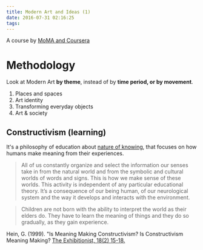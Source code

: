 ```yaml
---
title: Modern Art and Ideas (1)
date: 2016-07-31 02:16:25
tags:
---
```


A course by [MoMA and Coursera](https://www.coursera.org/learn/modern-art-ideas)

# Methodology 

Look at Modern Art __by theme__, instead of by __time period, or by movement__. 

1. Places and spaces
2. Art identity
3. Transforming everyday objects
4. Art & society

## Constructivism (learning)

It's a philosophy of education about [nature of knowing](https://en.wikipedia.org/wiki/Constructivism), that focuses on how humans make meaning from their experiences. 

> All of us constantly organize and select the information our senses take in from the natural world and from the symbolic and cultural worlds of words and signs. This is how we make sense of these worlds. This activity is independent of any particular educational theory. It’s a consequence of our being human, of our neurological system and the way it develops and interacts with the environment.

> Children are not born with the ability to interpret the world as their elders do. They have to learn the meaning of things and they do so gradually, as they gain experience. 

Hein, G. (1999). "Is Meaning Making Constructivism? Is Constructivism Meaning Making? [The Exhibitionist, 18(2) 15-18.](https://d396qusza40orc.cloudfront.net/mairesources2015/Module%201%20Readings/Hein_isMeaningMaking.pdf)

